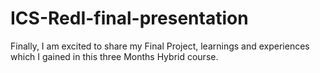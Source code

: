 # ICS-RedI-final-presentation
Finally, I am excited to share  my Final Project, learnings and experiences which I gained in this three Months Hybrid course.
